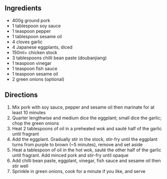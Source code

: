 ## Ingredients
- 400g ground pork
- 1 tablespoon soy sauce
- 1 teaspoon pepper
- 1 tablespoon sesame oil
- 4 cloves garlic
- 4 Japanese eggplants, diced
- 150ml+ chicken stock
- 3 tablespoons chilli bean paste (doubanjiang)
- 1 teaspoon vinegar
- 1 teaspoon fish sauce
- 1 teaspoon sesame oil
- 2 green onions (optional)

## Directions
1. Mix pork with soy sauce, pepper and sesame oil then marinate for at least 10 minutes
2. Quarter lengthwise and medium dice the eggplant; small dice the garlic; chop the green onions  
4. Heat 2 tablespoons of oil in a preheated wok and sauté half of the garlic until fragrant
5. Add the eggplant. Gradually stir in the stock, stir-fry until the eggplant turns from purple to brown (~5 minutes), remove and set aside
6. Heat a tablespoon of oil in the hot wok, sauté the other half of the garlic until fragrant. Add minced pork and stir-fry until opaque
7. Add chilli bean paste, eggplant, vinegar, fish sauce and sesame oil then stir well
8. Sprinkle in green onions, cook for a minute if you like, and serve
